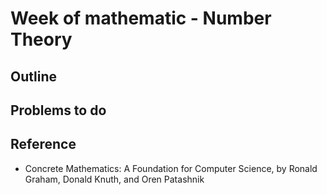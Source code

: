 # Week of mathematic - Number Theory

## Outline

### 


## Problems to do

## Reference

+ Concrete Mathematics: A Foundation for Computer Science, by Ronald Graham, Donald Knuth, and Oren Patashnik
